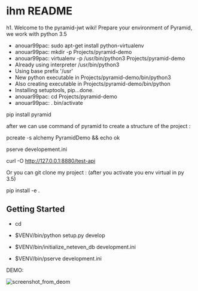 ihm README
==================

h1. Welcome to the pyramid-jwt wiki! Prepare your environment of Pyramid, we work with python 3.5

- anouar99pac: sudo apt-get install python-virtualenv
- anouar99pac: mkdir -p Projects/pyramid-demo
- anouar99pac: virtualenv -p /usr/bin/python3 Projects/pyramid-demo
- Already using interpreter /usr/bin/python3
- Using base prefix '/usr'
- New python executable in Projects/pyramid-demo/bin/python3
- Also creating executable in Projects/pyramid-demo/bin/python
- Installing setuptools, pip...done.
- anouar99pac: cd Projects/pyramid-demo
- anouar99pac: . bin/activate


pip install pyramid

after we can use command of pyramid to create a structure of the project :

pcreate -s alchemy PyramidDemo && echo ok

pserve developement.ini

curl -O http://127.0.0.1:8880/test-api

Or you can git clone my project : (after you activate you env virtual in py 3.5)

pip install -e .

Getting Started
---------------

- cd <directory containing this file>

- $VENV/bin/python setup.py develop

- $VENV/bin/initialize_neteven_db development.ini

- $VENV/bin/pserve development.ini

DEMO: 

![screenshot_from_deom](https://user-images.githubusercontent.com/12816334/30252045-c25ef3e6-966b-11e7-9c57-b99e340e3c2b.png)
